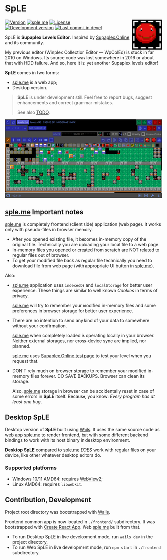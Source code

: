 # SpLE

<img src="frontend/public/favicon.svg" alt="sd-ed" align="right" width="96" height="96">

[![Version](https://img.shields.io/github/package-json/v/vovan-ve/supaplex-levels-editor?filename=frontend%2Fpackage.json)](https://github.com/Vovan-VE/supaplex-levels-editor/releases)
[![sple.me](https://img.shields.io/badge/https-sple.me-blue)][sple.me]
[![License](https://img.shields.io/github/license/vovan-ve/supaplex-levels-editor)](./LICENSE)
<br>
[![Development version](https://img.shields.io/github/package-json/v/vovan-ve/supaplex-levels-editor/devel?filename=frontend%2Fpackage.json&label=in+dev)](https://github.com/Vovan-VE/supaplex-levels-editor/blob/devel/CHANGELOG.md)
[![Last commit in devel](https://img.shields.io/github/last-commit/vovan-ve/supaplex-levels-editor/devel)](https://github.com/Vovan-VE/supaplex-levels-editor/compare/devel)

SpLE is **Supaplex Levels Editor**. Inspired by [Supaplex.Online][spo] and its
community.

My previous editor (Winplex Collection Editor — WpColEd) is stuck in far 2010 on
Windows. Its source code was lost somewhere in 2016 or about that with HDD
failure. And so, here it is: yet another Supaplex levels editor!

**SpLE** comes in two forms:

- [sple.me][sple.me] is a web app;
- Desktop version.

> **SpLE** is under development still. Feel free to report bugs, suggest
> enhancements and correct grammar mistakes.
>
> See also [TODO](./TODO.md).

![screenshot](./.github/preview.png)

## [sple.me][sple.me] Important notes

[sple.me][sple.me] is completely frontend (client side) application (web page).
It works only with pseudo-files in browser memory.

- After you opened existing file, it becomes in-memory copy of the original
  file. Technically you are uploading your local file to a web page.
- In-memory files you opened or created from scratch are NOT related to regular
  files out of browser.
- To get your modified file back as regular file technically you need to
  download file from web page (with appropriate UI button in
  [sple.me][sple.me]).

Also:

- [sple.me][sple.me] application uses `indexedDB` and `localStorage` for better
  user experience. These things are similar to well known _Cookies_ in terms of
  privacy.

  [sple.me][sple.me] will try to remember your modified in-memory files and some
  preferences in browser storage for better user experience.

- There are no intention to send any kind of your data to somewhere without your
  confirmation.

  [sple.me][sple.me] when completely loaded is operating locally in your
  browser. Neither external storages, nor cross-device sync are implied, nor
  planned.

  [sple.me][sple.me] uses [Supaplex.Online test page][spo.test] to test your
  level when you request that.

- DON'T rely much on browser storage to remember your modified in-memory files
  forever. DO SAVE BACKUPS. Browser can clean its storage.

  Also, [sple.me][sple.me] storage in browser can be accidentally reset in case
  of some errors in **SpLE** itself. Because, you know: _Every program has at
  least one bug_.

## Desktop SpLE

Desktop version of **SpLE** built using [Wails][wails]. It uses the same source
code as web app [sple.me][sple.me] to render frontend, but with some different
backend bindings to work with its host binary in desktop environment.

**Desktop SpLE** compared to [sple.me][sple.me] _DOES_ work with regular files
on your device, like other whatever desktop editors do.

### Supported platforms

- Windows 10/11 AMD64: requires [WebView2](https://developer.microsoft.com/en-us/microsoft-edge/webview2/);
- Linux AMD64: requires `libwebkit`.

## Contribution, Development

Project root directory was bootstrapped with [Wails][wails].

Frontend common app is now located in `./frontend/` subdirectory. It was
bootstrapped with [Create React App][cra]. Web [sple.me][sple.me] built from
that.

- To run Desktop SpLE in live development mode, run `wails dev` in the project
  directory.
- To run Web SpLE in live development mode, run `npm start` in `./frontend`
  subdirectory.

[cra]: https://github.com/facebook/create-react-app
[sple.me]: https://sple.me
[spo]: https://www.supaplex.online/
[spo.test]: https://www.supaplex.online/test/
[wails]: https://wails.io
